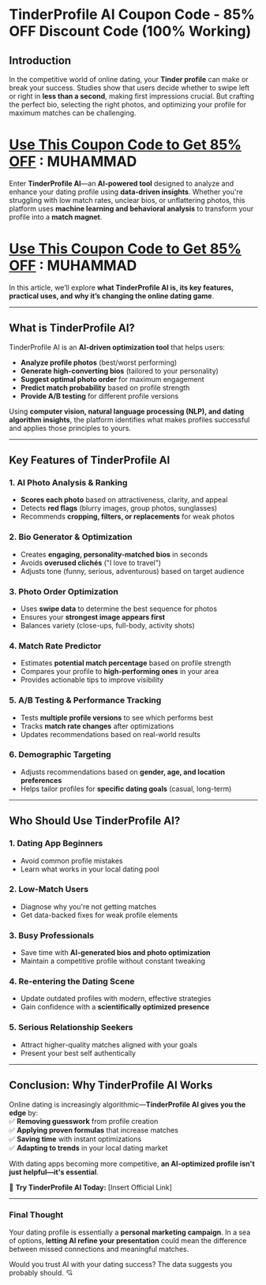 # TinderProfile AI Coupon Code - 85% OFF Discount Code (100% Working)

## **Introduction**  
In the competitive world of online dating, your **Tinder profile** can make or break your success. Studies show that users decide whether to swipe left or right in **less than a second**, making first impressions crucial. But crafting the perfect bio, selecting the right photos, and optimizing your profile for maximum matches can be challenging.  

# [Use This Coupon Code to Get 85% OFF](https://tinderprofile.ai/?via=muhammad)  :  MUHAMMAD

Enter **TinderProfile AI**—an **AI-powered tool** designed to analyze and enhance your dating profile using **data-driven insights**. Whether you're struggling with low match rates, unclear bios, or unflattering photos, this platform uses **machine learning and behavioral analysis** to transform your profile into a **match magnet**.  

# [Use This Coupon Code to Get 85% OFF](https://tinderprofile.ai/?via=muhammad)   :  MUHAMMAD

In this article, we’ll explore **what TinderProfile AI is, its key features, practical uses, and why it’s changing the online dating game**.  

---  

## **What is TinderProfile AI?**  
TinderProfile AI is an **AI-driven optimization tool** that helps users:  
- **Analyze profile photos** (best/worst performing)  
- **Generate high-converting bios** (tailored to your personality)  
- **Suggest optimal photo order** for maximum engagement  
- **Predict match probability** based on profile strength  
- **Provide A/B testing** for different profile versions  

Using **computer vision, natural language processing (NLP), and dating algorithm insights**, the platform identifies what makes profiles successful and applies those principles to yours.  

---  

## **Key Features of TinderProfile AI**  

### **1. AI Photo Analysis & Ranking**  
- **Scores each photo** based on attractiveness, clarity, and appeal  
- Detects **red flags** (blurry images, group photos, sunglasses)  
- Recommends **cropping, filters, or replacements** for weak photos  

### **2. Bio Generator & Optimization**  
- Creates **engaging, personality-matched bios** in seconds  
- Avoids **overused clichés** ("I love to travel")  
- Adjusts tone (funny, serious, adventurous) based on target audience  

### **3. Photo Order Optimization**  
- Uses **swipe data** to determine the best sequence for photos  
- Ensures your **strongest image appears first**  
- Balances variety (close-ups, full-body, activity shots)  

### **4. Match Rate Predictor**  
- Estimates **potential match percentage** based on profile strength  
- Compares your profile to **high-performing ones** in your area  
- Provides actionable tips to improve visibility  

### **5. A/B Testing & Performance Tracking**  
- Tests **multiple profile versions** to see which performs best  
- Tracks **match rate changes** after optimizations  
- Updates recommendations based on real-world results  

### **6. Demographic Targeting**  
- Adjusts recommendations based on **gender, age, and location preferences**  
- Helps tailor profiles for **specific dating goals** (casual, long-term)  

---  

## **Who Should Use TinderProfile AI?**  

### **1. Dating App Beginners**  
- Avoid common profile mistakes  
- Learn what works in your local dating pool  

### **2. Low-Match Users**  
- Diagnose why you're not getting matches  
- Get data-backed fixes for weak profile elements  

### **3. Busy Professionals**  
- Save time with **AI-generated bios and photo optimization**  
- Maintain a competitive profile without constant tweaking  

### **4. Re-entering the Dating Scene**  
- Update outdated profiles with modern, effective strategies  
- Gain confidence with a **scientifically optimized presence**  

### **5. Serious Relationship Seekers**  
- Attract higher-quality matches aligned with your goals  
- Present your best self authentically  

---  

## **Conclusion: Why TinderProfile AI Works**  
Online dating is increasingly algorithmic—**TinderProfile AI gives you the edge** by:  
✅ **Removing guesswork** from profile creation  
✅ **Applying proven formulas** that increase matches  
✅ **Saving time** with instant optimizations  
✅ **Adapting to trends** in your local dating market  

With dating apps becoming more competitive, **an AI-optimized profile isn't just helpful—it's essential**.  

🔗 **Try TinderProfile AI Today:** [Insert Official Link]  

---  

### **Final Thought**  
Your dating profile is essentially a **personal marketing campaign**. In a sea of options, **letting AI refine your presentation** could mean the difference between missed connections and meaningful matches.  

Would you trust AI with your dating success? The data suggests you probably should. 💘
